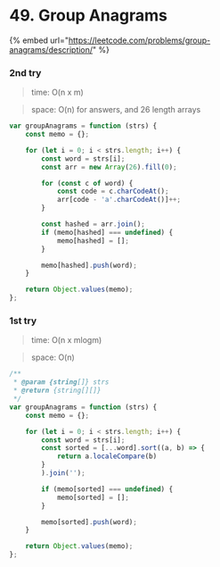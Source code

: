 # 49. Group Anagrams





{% embed url="https://leetcode.com/problems/group-anagrams/description/" %}

### 2nd try

> time: O(n x m)

> space: O(n) for answers, and 26 length arrays

```jsx
var groupAnagrams = function (strs) {
    const memo = {};

    for (let i = 0; i < strs.length; i++) {
        const word = strs[i];
        const arr = new Array(26).fill(0);

        for (const c of word) {
            const code = c.charCodeAt();
            arr[code - 'a'.charCodeAt()]++;
        }

        const hashed = arr.join();
        if (memo[hashed] === undefined) {
            memo[hashed] = [];
        }

        memo[hashed].push(word);
    }

    return Object.values(memo);
};
```

### 1st try

> time: O(n x mlogm)

> space: O(n)

```jsx
/**
 * @param {string[]} strs
 * @return {string[][]}
 */
var groupAnagrams = function (strs) {
    const memo = {};

    for (let i = 0; i < strs.length; i++) {
        const word = strs[i];
        const sorted = [...word].sort((a, b) => {
            return a.localeCompare(b)
        }
        ).join('');

        if (memo[sorted] === undefined) {
            memo[sorted] = [];
        }

        memo[sorted].push(word);
    }

    return Object.values(memo);
};
```

